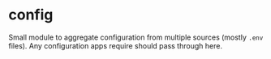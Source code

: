 # config

Small module to aggregate configuration from multiple sources
(mostly `.env` files). Any configuration apps require should
pass through here.
